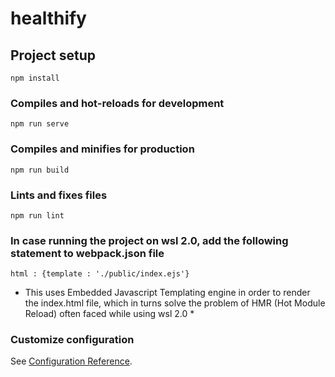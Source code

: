 # healthify

## Project setup
```
npm install
```

### Compiles and hot-reloads for development
```
npm run serve
```

### Compiles and minifies for production
```
npm run build
```

### Lints and fixes files
```
npm run lint
```

### In case running the project on wsl 2.0, add the following statement to webpack.json file
```
html : {template : './public/index.ejs'}
```
* This uses Embedded Javascript Templating engine in order to render the index.html file, which in turns solve the problem of HMR (Hot Module Reload) often faced while using wsl 2.0 *

### Customize configuration
See [Configuration Reference](https://cli.vuejs.org/config/).
